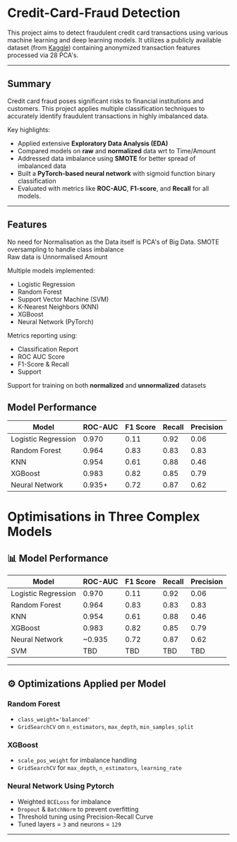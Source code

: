 # Credit-Card-Fraud Detection

This project aims to detect fraudulent credit card transactions using various machine learning and deep learning models. It utilizes a publicly available dataset (from [Kaggle](https://www.kaggle.com/code/gpreda/credit-card-fraud-detection-predictive-models)) containing anonymized transaction features processed via 28 PCA's.

---

## Summary

Credit card fraud poses significant risks to financial institutions and customers. 
This project applies multiple classification techniques to accurately identify fraudulent transactions in highly imbalanced data.

Key highlights:
- Applied extensive **Exploratory Data Analysis (EDA)**
- Compared models on **raw** and **normalized** data wrt to Time/Amount
- Addressed data imbalance using **SMOTE** for better spread of imbalanced data
- Built a **PyTorch-based neural network** with sigmoid function binary classification
- Evaluated with metrics like **ROC-AUC**, **F1-score**, and **Recall** for all models.

---

##  Features
 No need for Normalisation as the Data itself is PCA's of Big Data.
 SMOTE oversampling to handle class imbalance  
 Raw data is Unnormalised Amount
 
 Multiple models implemented:
- Logistic Regression
- Random Forest
- Support Vector Machine (SVM)
- K-Nearest Neighbors (KNN)
- XGBoost
- Neural Network (PyTorch)

Metrics reporting using:
- Classification Report
- ROC AUC Score
- F1-Score & Recall
- Support

 Support for training on both **normalized** and **unnormalized** datasets  


##  Model Performance 


| Model               | ROC-AUC | F1 Score | Recall | Precision |
|--------------------|---------|----------|--------|-----------|
| Logistic Regression| 0.970   | 0.11     | 0.92   | 0.06      |
| Random Forest      | 0.964   | 0.83     | 0.83   | 0.83      |
| KNN                | 0.954   | 0.61     | 0.88   | 0.46      |
| XGBoost            | 0.983   | 0.82     | 0.85   | 0.79      |
| Neural Network     | 0.935+ | 0.72     | 0.87   | 0.62      |

# Optimisations in Three Complex Models
## 📊 Model Performance

| Model               | ROC-AUC | F1 Score | Recall | Precision |
|--------------------|---------|----------|--------|-----------|
| Logistic Regression| 0.970   | 0.11     | 0.92   | 0.06      |
| Random Forest      | 0.964   | 0.83     | 0.83   | 0.83      |
| KNN                | 0.954   | 0.61     | 0.88   | 0.46      |
| XGBoost            | 0.983   | 0.82     | 0.85   | 0.79      |
| Neural Network     | ~0.935  | 0.72     | 0.87   | 0.62      |
| SVM                | TBD     | TBD      | TBD    | TBD       |

---

## ⚙️ Optimizations Applied per Model


###  Random Forest
-  `class_weight='balanced'`
-  `GridSearchCV` on `n_estimators`, `max_depth`, `min_samples_split`

###  XGBoost

- `scale_pos_weight` for imbalance handling
- `GridSearchCV` for `max_depth`, `n_estimators`, `learning_rate`

###  Neural Network Using Pytorch
-  Weighted `BCELoss` for imbalance
-  `Dropout` & `BatchNorm` to prevent overfitting
-  Threshold tuning using Precision-Recall Curve
-  Tuned layers = `3` and neurons = `129`





---


